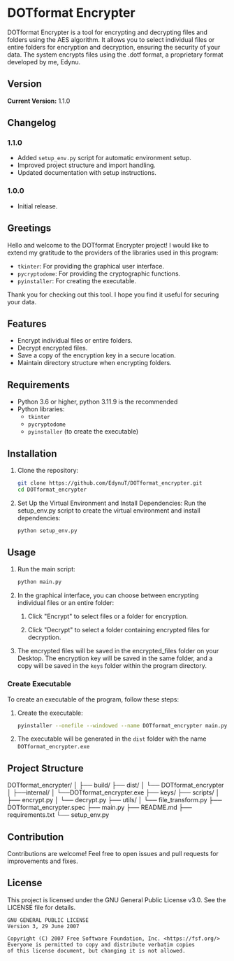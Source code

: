 # DOTformat Encrypter

DOTformat Encrypter is a tool for encrypting and decrypting files and folders using the AES algorithm. It allows you to select individual files or entire folders for encryption and decryption, ensuring the security of your data. The system encrypts files using the .dotf format, a proprietary format developed by me, Edynu.

## Version

**Current Version:** 1.1.0

## Changelog

### 1.1.0

- Added `setup_env.py` script for automatic environment setup.
- Improved project structure and import handling.
- Updated documentation with setup instructions.

### 1.0.0

- Initial release.

## Greetings

Hello and welcome to the DOTformat Encrypter project! I would like to extend my gratitude to the providers of the libraries used in this program:

- `tkinter`: For providing the graphical user interface.
- `pycryptodome`: For providing the cryptographic functions.
- `pyinstaller`: For creating the executable.

Thank you for checking out this tool. I hope you find it useful for securing your data.

## Features

- Encrypt individual files or entire folders.
- Decrypt encrypted files.
- Save a copy of the encryption key in a secure location.
- Maintain directory structure when encrypting folders.

## Requirements

- Python 3.6 or higher, python 3.11.9 is the recommended
- Python libraries:
  - `tkinter`
  - `pycryptodome`
  - `pyinstaller` (to create the executable)

## Installation

1. Clone the repository:
   ```sh
   git clone https://github.com/EdynuT/DOTformat_encrypter.git
   cd DOTformat_encrypter

2. Set Up the Virtual Environment and Install Dependencies: Run the setup_env.py script to create the virtual environment and install dependencies:
    ```sh
    python setup_env.py

## Usage

1. Run the main script:
    ```sh
    python main.py

2. In the graphical interface, you can choose between encrypting individual files or an entire folder:

    1. Click "Encrypt" to select files or a folder for encryption.
    
    2. Click "Decrypt" to select a folder containing encrypted files for decryption.

3. The encrypted files will be saved in the encrypted_files folder on your Desktop. The encryption key will be saved in the same folder, and a copy will be saved in the `keys` folder within the program directory.

### Create Executable

To create an executable of the program, follow these steps:

1. Create the executable:
    ```sh
    pyinstaller --onefile --windowed --name DOTformat_encrypter main.py

2. The executable will be generated in the `dist` folder with the name `DOTformat_encrypter.exe`

## Project Structure

 DOTformat_encrypter/
 │
 ├── build/
 ├── dist/
 │   └── DOTformat_encrypter
 │       ├──internal/
 │       └──DOTformat_encrypter.exe
 ├── keys/
 ├── scripts/
 │   ├── encrypt.py
 │   └── decrypt.py
 ├── utils/
 │   └── file_transform.py
 ├── DOTformat_encrypter.spec
 ├── main.py
 ├── README.md
 ├── requirements.txt
 └── setup_env.py

## Contribution

Contributions are welcome! Feel free to open issues and pull requests for improvements and fixes.

## License

This project is licensed under the GNU General Public License v3.0. See the LICENSE file for details.

```plaintext
GNU GENERAL PUBLIC LICENSE
Version 3, 29 June 2007

Copyright (C) 2007 Free Software Foundation, Inc. <https://fsf.org/>
Everyone is permitted to copy and distribute verbatim copies
of this license document, but changing it is not allowed.